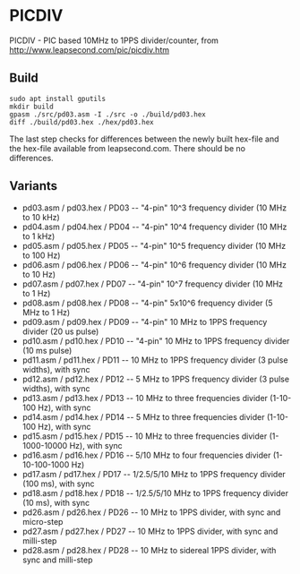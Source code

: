 # PICDIV
PICDIV - PIC based 10MHz to 1PPS divider/counter, from http://www.leapsecond.com/pic/picdiv.htm

## Build

```
sudo apt install gputils
mkdir build
gpasm ./src/pd03.asm -I ./src -o ./build/pd03.hex
diff ./build/pd03.hex ./hex/pd03.hex
```
The last step checks for differences between the newly built hex-file and the hex-file available from leapsecond.com.
There should be no differences.

## Variants

* pd03.asm / pd03.hex / PD03 -- "4-pin" 10^3 frequency divider (10 MHz to 10 kHz)
* pd04.asm / pd04.hex / PD04 -- "4-pin" 10^4 frequency divider (10 MHz to 1 kHz)
* pd05.asm / pd05.hex / PD05 -- "4-pin" 10^5 frequency divider (10 MHz to 100 Hz)
* pd06.asm / pd06.hex / PD06 -- "4-pin" 10^6 frequency divider (10 MHz to 10 Hz)
* pd07.asm / pd07.hex / PD07 -- "4-pin" 10^7 frequency divider (10 MHz to 1 Hz)
* pd08.asm / pd08.hex / PD08 -- "4-pin" 5x10^6 frequency divider (5 MHz to 1 Hz)
* pd09.asm / pd09.hex / PD09 -- "4-pin" 10 MHz to 1PPS frequency divider (20 us pulse)
* pd10.asm / pd10.hex / PD10 -- "4-pin" 10 MHz to 1PPS frequency divider (10 ms pulse)
* pd11.asm / pd11.hex / PD11 -- 10 MHz to 1PPS frequency divider (3 pulse widths), with sync
* pd12.asm / pd12.hex / PD12 -- 5 MHz to 1PPS frequency divider (3 pulse widths), with sync
* pd13.asm / pd13.hex / PD13 -- 10 MHz to three frequencies divider (1-10-100 Hz), with sync
* pd14.asm / pd14.hex / PD14 -- 5 MHz to three frequencies divider (1-10-100 Hz), with sync
* pd15.asm / pd15.hex / PD15 -- 10 MHz to three frequencies divider (1-1000-10000 Hz), with sync
* pd16.asm / pd16.hex / PD16 -- 5/10 MHz to four frequencies divider (1-10-100-1000 Hz)
* pd17.asm / pd17.hex / PD17 -- 1/2.5/5/10 MHz to 1PPS frequency divider (100 ms), with sync
* pd18.asm / pd18.hex / PD18 -- 1/2.5/5/10 MHz to 1PPS frequency divider (10 ms), with sync
* pd26.asm / pd26.hex / PD26 -- 10 MHz to 1PPS divider, with sync and micro-step
* pd27.asm / pd27.hex / PD27 -- 10 MHz to 1PPS divider, with sync and milli-step
* pd28.asm / pd28.hex / PD28 -- 10 MHz to sidereal 1PPS divider, with sync and milli-step
